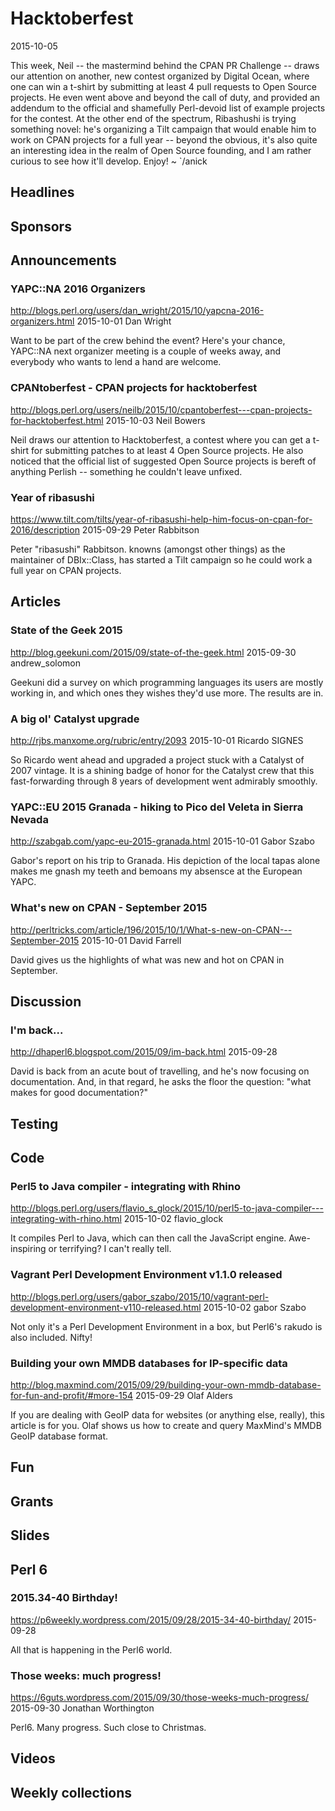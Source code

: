 # Hacktoberfest
2015-10-05

This week, Neil -- the mastermind behind the
CPAN PR Challenge -- draws our attention on another, 
new contest organized by Digital Ocean, where one can
win a t-shirt by submitting at least 4 pull requests to Open
Source projects. He even went above and beyond the call of
duty, and provided an addendum to the official and 
shamefully Perl-devoid list of example projects for the contest.
At the other end of the spectrum, Ribashushi is trying something
novel: he's organizing a Tilt campaign that would enable
him to work on CPAN projects for a full year -- beyond the 
obvious, it's also quite an interesting idea in the realm
of Open Source founding, and I am rather curious to see
how it'll develop. Enjoy! ~ `/anick

## Headlines

## Sponsors

## Announcements

### YAPC::NA 2016 Organizers
http://blogs.perl.org/users/dan_wright/2015/10/yapcna-2016-organizers.html
2015-10-01
Dan Wright

Want to be part of the crew behind the event? Here's your chance, YAPC::NA
next organizer meeting is a couple of weeks away, and everybody who wants to
lend a hand are welcome.

### CPANtoberfest - CPAN projects for hacktoberfest
http://blogs.perl.org/users/neilb/2015/10/cpantoberfest---cpan-projects-for-hacktoberfest.html
2015-10-03
Neil Bowers

Neil draws our attention to Hacktoberfest, a contest where you can get a
t-shirt for submitting patches to at least 4 Open Source projects.  He also
noticed that the official list of suggested Open Source projects is bereft of
anything Perlish -- something he couldn't leave unfixed.

### Year of ribasushi
https://www.tilt.com/tilts/year-of-ribasushi-help-him-focus-on-cpan-for-2016/description
2015-09-29
Peter Rabbitson

Peter "ribasushi" Rabbitson. knowns (amongst other things) as the maintainer
of DBIx::Class, has started a Tilt campaign so he could work a full
year on CPAN projects.



## Articles

### State of the Geek 2015
http://blog.geekuni.com/2015/09/state-of-the-geek.html
2015-09-30
andrew_solomon

Geekuni did a survey on which programming languages its users are mostly working in,
and which ones they wishes they'd use more. The results are in.


### A big ol' Catalyst upgrade
http://rjbs.manxome.org/rubric/entry/2093
2015-10-01
Ricardo SIGNES

So Ricardo went ahead and upgraded a project stuck with a Catalyst of 2007
vintage. It is a shining badge of honor for the Catalyst crew that this 
fast-forwarding through 8 years of development went admirably smoothly.


### YAPC::EU 2015 Granada - hiking to Pico del Veleta in Sierra Nevada
http://szabgab.com/yapc-eu-2015-granada.html
2015-10-01
Gabor Szabo

Gabor's report on his trip to Granada. His depiction of the local tapas alone
makes me gnash my teeth and bemoans my absensce at the European YAPC.


###  What's new on CPAN - September 2015
http://perltricks.com/article/196/2015/10/1/What-s-new-on-CPAN---September-2015
2015-10-01
David Farrell

David gives us the highlights of what was new and hot on CPAN in September.


## Discussion

### I'm back...
http://dhaperl6.blogspot.com/2015/09/im-back.html
2015-09-28

David is back from an acute bout of travelling, and he's now focusing on
documentation. And, in that regard, he asks the floor the question: "what
makes for good documentation?"


## Testing

## Code

### Perl5 to Java compiler - integrating with Rhino
http://blogs.perl.org/users/flavio_s_glock/2015/10/perl5-to-java-compiler---integrating-with-rhino.html
2015-10-02
flavio_glock

It compiles Perl to Java, which can then call the JavaScript engine.
Awe-inspiring or terrifying? I can't really tell.

### Vagrant Perl Development Environment v1.1.0 released
http://blogs.perl.org/users/gabor_szabo/2015/10/vagrant-perl-development-environment-v110-released.html
2015-10-02
gabor Szabo

Not only it's a Perl Development Environment in a box, but Perl6's rakudo is
also included. Nifty!


### Building your own MMDB databases for IP-specific data
http://blog.maxmind.com/2015/09/29/building-your-own-mmdb-database-for-fun-and-profit/#more-154
2015-09-29
Olaf Alders

If you are dealing with GeoIP data for websites (or anything else, really),
this article is for you. Olaf shows us how to create and query MaxMind's MMDB
GeoIP database format.


## Fun

## Grants

## Slides

## Perl 6

### 2015.34-40 Birthday!
https://p6weekly.wordpress.com/2015/09/28/2015-34-40-birthday/
2015-09-28

All that is happening in the Perl6 world.

###  Those weeks: much progress!
https://6guts.wordpress.com/2015/09/30/those-weeks-much-progress/
2015-09-30
Jonathan Worthington

Perl6. Many progress. Such close to Christmas.

## Videos

## Weekly collections
